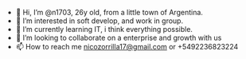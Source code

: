 - 👋 Hi, I’m @n1703, 26y old, from a little town of Argentina.
- 👀 I’m interested in soft develop, and work in group.
- 🌱 I’m currently learning IT, i think everything possible.
- 💞️ I’m looking to collaborate on a enterprise and growth with us
- 📫 How to reach me nicozorrilla17@gmail.com or +5492236823224

<!---
n1703/n1703 is a ✨ special ✨ repository because its `README.md` (this file) appears on your GitHub profile.
You can click the Preview link to take a look at your changes.
--->

